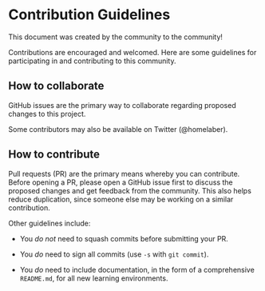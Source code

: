# Contribution Guidelines

This document was created by the community to the community!

Contributions are encouraged and welcomed. Here are some guidelines for participating in and contributing to this community.

## How to collaborate

GitHub issues are the primary way to collaborate regarding proposed changes to this project.

Some contributors may also be available on Twitter (@homelaber).

## How to contribute

Pull requests (PR) are the primary means whereby you can contribute. Before opening a PR, please open a GitHub issue first to discuss the proposed changes and get feedback from the community. This also helps reduce duplication, since someone else may be working on a similar contribution.

Other guidelines include:

* You _do not_ need to squash commits before submitting your PR.

* You _do_ need to sign all commits (use `-s` with `git commit`).

* You _do_ need to include documentation, in the form of a comprehensive `README.md`, for all new learning environments.